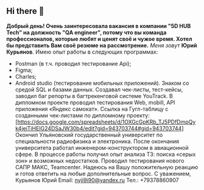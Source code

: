 ## Hi there 👋

**Добрый день! Очень заинтересовала вакансия в компании "5D HUB Tech" на должность "QA engineer", потому что вы команда профессионалов, которые любят и ценят своё и чужое время. Хотел бы представить Вам своё резюме на рассмотрение.**
_Меня зовут_ **Юрий Курьянов**. 
Имею опыт работы в следующих программах: 
- Postman (в т.ч. проводил тестирование Api); 
- Figma; 
- Charles;
- Android studio (тестирование мобильных приложений). 
Знаком со средой SQL и базами данных. 
Создавал чек-листы, тест-кейсы, заводил баг репорты в багтрекенговой системе YouTrack. 
В дипломном проекте проводил тестирования Web, mobill, API приложения «Яндекс самокат». Ссылка на Гугл-таблицу с созданными чек-листами по дипломному проекту: [https://docs.google.com/spreadsheets/d/1OXGcGpKRb_TJ5PDfDmpQyk4jeiTiHEIG24DSaJW30b4/edit?gid=943703744#gid=943703744] 
Окончил Ульяновский государственный университет по специальности радиофизика и электроника. После окончания университета работал инженером-конструктором в авиационной сфере. В процессе работы получил опыт анализа ТЗ: поиска «серых зон» и возможных недостатков. Проводил тестирования нового САПР МАКС, Teamcenter. Надеюсь на Вашу положительную реакцию и готов ответить на любые дополнительные вопрос.
С уважением, 
Курьянов Юрий
Email: nyji9i90@yandex.ru
Тел.: +79378860907

